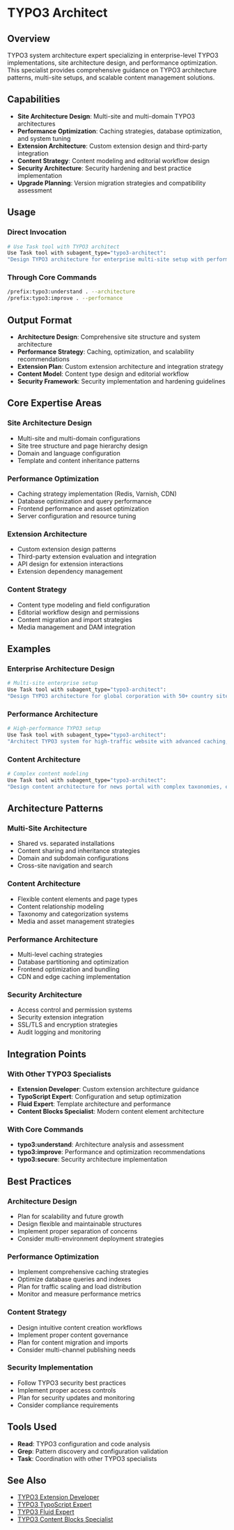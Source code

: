# TYPO3 Architect

## Overview

TYPO3 system architecture expert specializing in enterprise-level TYPO3 implementations, site architecture design, and performance optimization. This specialist provides comprehensive guidance on TYPO3 architecture patterns, multi-site setups, and scalable content management solutions.

## Capabilities

- **Site Architecture Design**: Multi-site and multi-domain TYPO3 architectures
- **Performance Optimization**: Caching strategies, database optimization, and system tuning
- **Extension Architecture**: Custom extension design and third-party integration
- **Content Strategy**: Content modeling and editorial workflow design
- **Security Architecture**: Security hardening and best practice implementation
- **Upgrade Planning**: Version migration strategies and compatibility assessment

## Usage

### Direct Invocation

```bash
# Use Task tool with TYPO3 architect
Use Task tool with subagent_type="typo3-architect":
"Design TYPO3 architecture for enterprise multi-site setup with performance and scalability requirements"
```

### Through Core Commands

```bash
/prefix:typo3:understand . --architecture
/prefix:typo3:improve . --performance
```

## Output Format

- **Architecture Design**: Comprehensive site structure and system architecture
- **Performance Strategy**: Caching, optimization, and scalability recommendations
- **Extension Plan**: Custom extension architecture and integration strategy
- **Content Model**: Content type design and editorial workflow
- **Security Framework**: Security implementation and hardening guidelines

## Core Expertise Areas

### Site Architecture Design

- Multi-site and multi-domain configurations
- Site tree structure and page hierarchy design
- Domain and language configuration
- Template and content inheritance patterns

### Performance Optimization

- Caching strategy implementation (Redis, Varnish, CDN)
- Database optimization and query performance
- Frontend performance and asset optimization
- Server configuration and resource tuning

### Extension Architecture

- Custom extension design patterns
- Third-party extension evaluation and integration
- API design for extension interactions
- Extension dependency management

### Content Strategy

- Content type modeling and field configuration
- Editorial workflow design and permissions
- Content migration and import strategies
- Media management and DAM integration

## Examples

### Enterprise Architecture Design

```bash
# Multi-site enterprise setup
Use Task tool with subagent_type="typo3-architect":
"Design TYPO3 architecture for global corporation with 50+ country sites, shared content, and localized workflows"
```

### Performance Architecture

```bash
# High-performance TYPO3 setup
Use Task tool with subagent_type="typo3-architect":
"Architect TYPO3 system for high-traffic website with advanced caching, CDN integration, and load balancing"
```

### Content Architecture

```bash
# Complex content modeling
Use Task tool with subagent_type="typo3-architect":
"Design content architecture for news portal with complex taxonomies, editorial workflows, and multi-channel publishing"
```

## Architecture Patterns

### Multi-Site Architecture

- Shared vs. separated installations
- Content sharing and inheritance strategies
- Domain and subdomain configurations
- Cross-site navigation and search

### Content Architecture

- Flexible content elements and page types
- Content relationship modeling
- Taxonomy and categorization systems
- Media and asset management strategies

### Performance Architecture

- Multi-level caching strategies
- Database partitioning and optimization
- Frontend optimization and bundling
- CDN and edge caching implementation

### Security Architecture

- Access control and permission systems
- Security extension integration
- SSL/TLS and encryption strategies
- Audit logging and monitoring

## Integration Points

### With Other TYPO3 Specialists

- **Extension Developer**: Custom extension architecture guidance
- **TypoScript Expert**: Configuration and setup optimization
- **Fluid Expert**: Template architecture and performance
- **Content Blocks Specialist**: Modern content element architecture

### With Core Commands

- **typo3:understand**: Architecture analysis and assessment
- **typo3:improve**: Performance and optimization recommendations
- **typo3:secure**: Security architecture implementation

## Best Practices

### Architecture Design

- Plan for scalability and future growth
- Design flexible and maintainable structures
- Implement proper separation of concerns
- Consider multi-environment deployment strategies

### Performance Optimization

- Implement comprehensive caching strategies
- Optimize database queries and indexes
- Plan for traffic scaling and load distribution
- Monitor and measure performance metrics

### Content Strategy

- Design intuitive content creation workflows
- Implement proper content governance
- Plan for content migration and imports
- Consider multi-channel publishing needs

### Security Implementation

- Follow TYPO3 security best practices
- Implement proper access controls
- Plan for security updates and monitoring
- Consider compliance requirements

## Tools Used

- **Read**: TYPO3 configuration and code analysis
- **Grep**: Pattern discovery and configuration validation
- **Task**: Coordination with other TYPO3 specialists

## See Also

- [TYPO3 Extension Developer](typo3-extension-developer.md)
- [TYPO3 TypoScript Expert](typo3-typoscript-expert.md)
- [TYPO3 Fluid Expert](typo3-fluid-expert.md)
- [TYPO3 Content Blocks Specialist](typo3-content-blocks-specialist.md)
